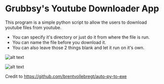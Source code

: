 
# Grubbsy's Youtube Downloader App

This program is a simple python script to allow the users to download youtube files from youtube.
- You can specify it's directory or just do it from where the file is run.
- You can name the file before you download it. 
- You can also leave those 2 things blank and let it run on it's own.


![alt text](https://imgur.com/w9tSC8O.png)


![alt text](https://imgur.com/4LHvaVk.png)


Credit to 
https://github.com/brentvollebregt/auto-py-to-exe

